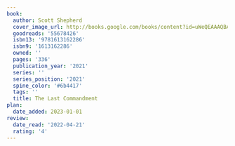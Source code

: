 ```yaml
---
book:
  author: Scott Shepherd
  cover_image_url: http://books.google.com/books/content?id=uWeQEAAAQBAJ&printsec=frontcover&img=1&zoom=1&source=gbs_api
  goodreads: '55678426'
  isbn13: '9781613162286'
  isbn9: '1613162286'
  owned: ''
  pages: '336'
  publication_year: '2021'
  series: ''
  series_position: '2021'
  spine_color: '#6b4417'
  tags: ''
  title: The Last Commandment
plan:
  date_added: 2023-01-01
review:
  date_read: '2022-04-21'
  rating: '4'
---
```

